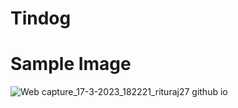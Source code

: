# Tindog
# Sample Image
![Web capture_17-3-2023_182221_rituraj27 github io](https://github.com/Rituraj27/Tindog/assets/104149080/0c9f5828-443e-4bfd-92b8-d9a57139fbdd)

